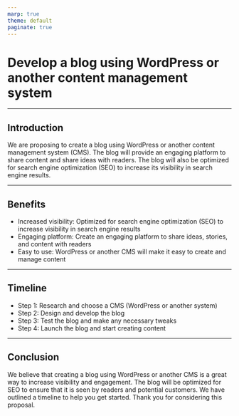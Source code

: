 ```yaml
---
marp: true
theme: default
paginate: true
---
```

# Develop a blog using WordPress or another content management system

---
## Introduction

We are proposing to create a blog using WordPress or another content management system (CMS). The blog will provide an engaging platform to share content and share ideas with readers. The blog will also be optimized for search engine optimization (SEO) to increase its visibility in search engine results.

---
## Benefits

- Increased visibility: Optimized for search engine optimization (SEO) to increase visibility in search engine results
- Engaging platform: Create an engaging platform to share ideas, stories, and content with readers
- Easy to use: WordPress or another CMS will make it easy to create and manage content

---
## Timeline

- Step 1: Research and choose a CMS (WordPress or another system)
- Step 2: Design and develop the blog
- Step 3: Test the blog and make any necessary tweaks
- Step 4: Launch the blog and start creating content

---
## Conclusion

We believe that creating a blog using WordPress or another CMS is a great way to increase visibility and engagement. The blog will be optimized for SEO to ensure that it is seen by readers and potential customers. We have outlined a timeline to help you get started. Thank you for considering this proposal.
  
